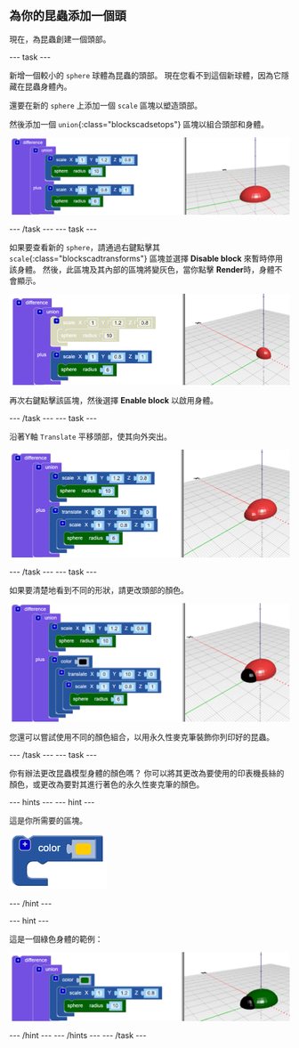 ## 為你的昆蟲添加一個頭

現在，為昆蟲創建一個頭部。

--- task ---

新增一個較小的 `sphere` 球體為昆蟲的頭部。 現在您看不到這個新球體，因為它隱藏在昆蟲身體內。

還要在新的 `sphere` 上添加一個 `scale` 區塊以塑造頭部。

然後添加一個 `union`{:class="blockscadsetops"} 區塊以組合頭部和身體。

![截圖](images/bug-head-hidden.png)

--- /task --- --- task ---

如果要查看新的  `sphere`，請通過右鍵點擊其 `scale`{:class="blockscadtransforms"} 區塊並選擇 **Disable block** 來暫時停用該身體。 然後，此區塊及其內部的區塊將變灰色，當你點擊 **Render**時，身體不會顯示。

![截圖](images/bug-disable.png)

再次右鍵點擊該區塊，然後選擇 **Enable block** 以啟用身體。

--- /task --- --- task ---

沿著Y軸 `Translate` 平移頭部，使其向外突出。

  ![截圖](images/bug-head.png)

--- /task --- --- task ---

如果要清楚地看到不同的形狀，請更改頭部的顏色。

![截圖](images/bug-head-black.png)

您還可以嘗試使用不同的顏色組合，以用永久性麥克筆裝飾你列印好的昆蟲。

--- /task --- --- task ---

你有辦法更改昆蟲模型身體的顏色嗎？ 你可以將其更改為要使用的印表機長絲的顏色，或更改為要對其進行著色的永久性麥克筆的顏色。

--- hints --- --- hint ---

這是你所需要的區塊。

![截圖](images/bug-colour-block.png)

--- /hint ---

--- hint ---

這是一個綠色身體的範例：

![截圖](images/bug-body-colour.png)

--- /hint --- --- /hints --- --- /task ---




  
